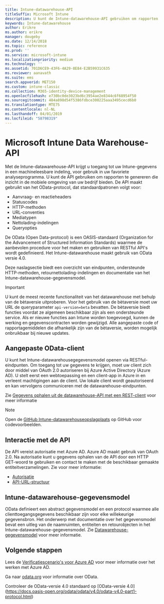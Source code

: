 ```yaml
---
title: Intune-datawarehouse-API
titleSuffix: Microsoft Intune
description: U kunt de Intune-datawarehouse-API gebruiken om rapporten te genereren die inzicht in de mobiele omgeving van uw bedrijf bieden.
keywords: Intune-datawarehouse
author: Erikre
ms.author: erikre
manager: dougeby
ms.date: 12/14/2018
ms.topic: reference
ms.prod: ''
ms.service: microsoft-intune
ms.localizationpriority: medium
ms.technology: ''
ms.assetid: 701D6CE9-43F6-4A29-8E84-E2B59931C635
ms.reviewer: aanavath
ms.suite: ems
search.appverid: MET150
ms.custom: intune-classic
ms.collection: M365-identity-device-management
ms.openlocfilehash: e730bc0de3023bd6c3954ae2e8344c6f68954f50
ms.sourcegitcommit: 484a898d54f5386fdbce300225aaa3495cecd6b0
ms.translationtype: MTE75
ms.contentlocale: nl-NL
ms.lasthandoff: 04/01/2019
ms.locfileid: "58798319"
---
```

#  <a name="microsoft-intune-data-warehouse-api"></a>Microsoft Intune Data Warehouse-API

Met de Intune-datawarehouse-API krijgt u toegang tot uw Intune-gegevens in een machineleesbare indeling, voor gebruik in uw favoriete analyseprogramma. U kunt de API gebruiken om rapporten te genereren die inzicht in de mobiele omgeving van uw bedrijf bieden. De API maakt gebruikt van het OData-protocol, dat standaardpatronen volgt voor:

  -   Aanvraag- en reactieheaders
  -   Statuscodes
  -   HTTP-methoden
  -   URL-conventies
  -   Mediatypen
  -   Nettolading-indelingen
  -   Queryopties

De OData (Open Data-protocol) is een OASIS-standaard (Organization for the Advancement of Structured Information Standards) waarmee de aanbevolen procedure voor het maken en gebruiken van RESTful API's wordt gedefinieerd. Het Intune-datawarehouse maakt gebruik van OData versie 4.0.

Deze naslagsectie biedt een overzicht van eindpunten, ondersteunde HTTP-methoden, retournettolading-indelingen en documentatie van het Intune-datawarehouse-gegevensmodel.

> [!Important]  
> U kunt de meest recente functionaliteit van het datawarehouse met behulp van de bètaversie uitproberen. Voor het gebruik van de bètaversie moet uw URL de queryparameter `api-version=beta` bevatten. De bètaversie biedt functies voordat ze algemeen beschikbaar zijn als een ondersteunde service. Als er nieuwe functies aan Intune worden toegevoegd, kunnen de werking en gegevenscontracten worden gewijzigd. Alle aangepaste code of rapportagemiddelen die afhankelijk zijn van de bètaversie, worden mogelijk onbruikbaar bij nieuwe updates. <!--If you experience problems with the beta service, follow [link to feedback process]() to report the issue or provide feedback.-->

## <a name="odata-custom-client"></a>Aangepaste OData-client

U kunt het Intune-datawarehousegegevensmodel openen via RESTful-eindpunten. Om toegang tot uw gegevens te krijgen, moet uw client zich door middel van OAuth 2.0 autoriseren bij Azure Active Directory (Azure AD). U stelt eerst een webtoepassing en een client-app in Azure in en verleent machtigingen aan de client. Uw lokale client wordt geautoriseerd en kan vervolgens communiceren met de datawarehouse-eindpunten.

Zie [Gegevens ophalen uit de datawarehouse-API met een REST-client](reports-proc-data-rest.md) voor meer informatie

> [!Note]  
> Open de [GitHub Intune-datawarehouseopslagplaats](https://github.com/Microsoft/Intune-Data-Warehouse) op GitHub voor codevoorbeelden.

## <a name="interacting-with-the-api"></a>Interactie met de API

De API vereist autorisatie met Azure AD. Azure AD maakt gebruik van OAuth 2.0. Na autorisatie kunt u gegevens ophalen van de API door een HTTP GET-woord te gebruiken en contact te maken met de beschikbaar gemaakte entiteitverzamelingen. Zie voor meer informatie:

 -  [Autorisatie](reports-api-url.md)
 -  [API-URL-structuur](reports-api-url.md)

## <a name="intune-data-warehouse-data-model"></a>Intune-datawarehouse-gegevensmodel

OData definieert een abstract gegevensmodel en een protocol waarmee alle clienttoegangsgegevens beschikbaar zijn voor elke willekeurige gegevensbron. Het onderwerp met documentatie over het gegevensmodel bevat een uitleg van de naamruimten, entiteiten en retourobjecten in het Intune-datawarehouse-gegevensmodel. Zie [Datawarehouse-gegevensmodel](reports-ref-data-model.md) voor meer informatie.

## <a name="next-steps"></a>Volgende stappen

Lees de [Verificatiescenario's voor Azure AD](https://docs.microsoft.com/azure/active-directory/develop/active-directory-authentication-scenarios) voor meer informatie over het werken met Azure AD.

Ga naar [odata.org](https://www.odata.org) voor informatie over OData.
  
Controleer de OData-versie 4.0 standaard op [OData-versie 4.0] (https://docs.oasis-open.org/odata/odata/v4.0/odata-v4.0-part1-protocol.html)  
